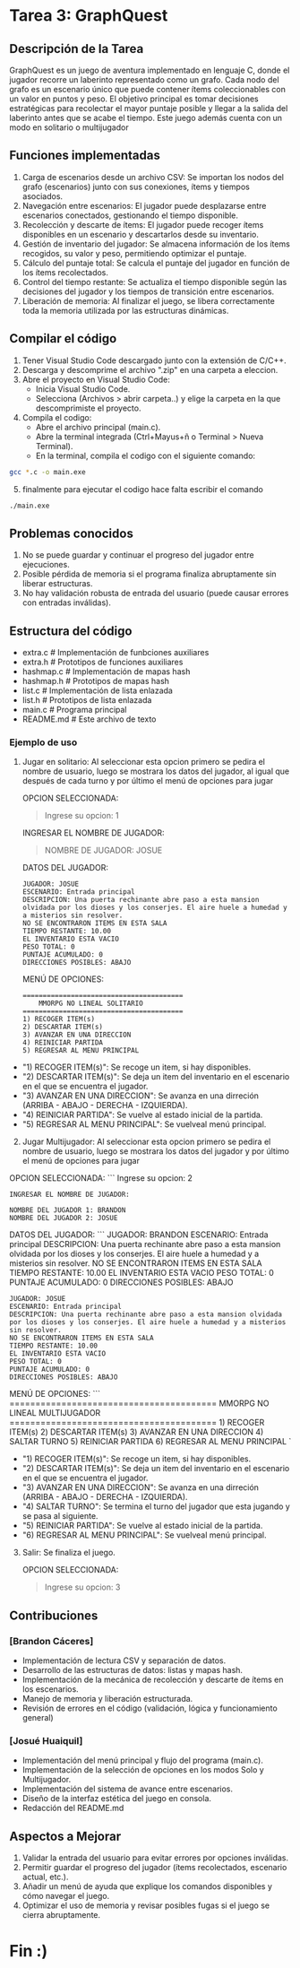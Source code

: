 # Tarea 3: GraphQuest

## Descripción de la Tarea
GraphQuest es un juego de aventura implementado en lenguaje C, donde el jugador recorre un laberinto representado como un grafo. Cada nodo del grafo es un escenario único que puede contener ítems coleccionables con un valor en puntos y peso. El objetivo principal es tomar decisiones estratégicas para recolectar el mayor puntaje posible y llegar a la salida del laberinto antes que se acabe el tiempo. Este juego además cuenta con un modo en solitario o multijugador

## Funciones implementadas
1. Carga de escenarios desde un archivo CSV: Se importan los nodos del grafo (escenarios) junto con sus conexiones, ítems y tiempos asociados.
2. Navegación entre escenarios: El jugador puede desplazarse entre escenarios conectados, gestionando el tiempo disponible.
3. Recolección y descarte de ítems: El jugador puede recoger ítems disponibles en un escenario y descartarlos desde su inventario.
4. Gestión de inventario del jugador: Se almacena información de los ítems recogidos, su valor y peso, permitiendo optimizar el puntaje.
5. Cálculo del puntaje total: Se calcula el puntaje del jugador en función de los ítems recolectados.
6. Control del tiempo restante: Se actualiza el tiempo disponible según las decisiones del jugador y los tiempos de transición entre escenarios.
7. Liberación de memoria: Al finalizar el juego, se libera correctamente toda la memoria utilizada por las estructuras dinámicas.

## Compilar el código 

1. Tener Visual Studio Code descargado junto con la extensión de C/C++.
2. Descarga y descomprime el archivo ".zip" en una carpeta a eleccion.
3. Abre el proyecto en Visual Studio Code: 
    - Inicia Visual Studio Code. 
    - Selecciona (Archivos > abrir carpeta..) y elige la carpeta en la que descomprimiste el proyecto.
4. Compila el codigo: 
    - Abre el archivo principal (main.c). 
    - Abre la terminal integrada (Ctrl+Mayus+ñ o Terminal > Nueva Terminal). 
    - En la terminal, compila el codigo con el siguiente comando:
```bash
gcc *.c -o main.exe
```

5. finalmente para ejecutar el codigo hace falta escribir el comando 
```bash
./main.exe
```

## Problemas conocidos 
1. No se puede guardar y continuar el progreso del jugador entre ejecuciones.
2. Posible pérdida de memoria si el programa finaliza abruptamente sin liberar estructuras.
3. No hay validación robusta de entrada del usuario (puede causar errores con entradas inválidas).

## Estructura del código
- extra.c      # Implementación de funbciones auxiliares
- extra.h      # Prototipos de funciones auxiliares
- hashmap.c    # Implementación de mapas hash
- hashmap.h    # Prototipos de mapas hash
- list.c       # Implementación de lista enlazada
- list.h       # Prototipos de lista enlazada
- main.c       # Programa principal
- README.md    # Este archivo de texto


### Ejemplo de uso 
1) Jugar en solitario: Al seleccionar esta opcion primero se pedira el nombre de usuario, luego se mostrara los datos del jugador, al igual que después de cada turno y por último el menú de opciones para jugar
    
    OPCION SELECCIONADA:
    > Ingrese su opcion: 1
    
    INGRESAR EL NOMBRE DE JUGADOR:
    > NOMBRE DE JUGADOR: JOSUE

    DATOS DEL JUGADOR:
    ```
    JUGADOR: JOSUE
    ESCENARIO: Entrada principal
    DESCRIPCION: Una puerta rechinante abre paso a esta mansion olvidada por los dioses y los conserjes. El aire huele a humedad y a misterios sin resolver.
    NO SE ENCONTRARON ITEMS EN ESTA SALA
    TIEMPO RESTANTE: 10.00
    EL INVENTARIO ESTA VACIO
    PESO TOTAL: 0
    PUNTAJE ACUMULADO: 0
    DIRECCIONES POSIBLES: ABAJO 
    ```

    MENÚ DE OPCIONES:
    ```
    ========================================
        MMORPG NO LINEAL SOLITARIO       
    ========================================
    1) RECOGER ITEM(s)
    2) DESCARTAR ITEM(s)
    3) AVANZAR EN UNA DIRECCION
    4) REINICIAR PARTIDA
    5) REGRESAR AL MENU PRINCIPAL
    ``` 

- "1) RECOGER ITEM(s)": Se recoge un item, si hay disponibles.
- "2) DESCARTAR ITEM(s)": Se deja un item del inventario en el escenario en el que se encuentra el jugador.
- "3) AVANZAR EN UNA DIRECCION": Se avanza en una dirreción (ARRIBA - ABAJO - DERECHA - IZQUIERDA).
- "4) REINICIAR PARTIDA": Se vuelve al estado inicial de la partida.
- "5) REGRESAR AL MENU PRINCIPAL": Se vuelveal menú principal.

2) Jugar Multijugador: Al seleccionar esta opcion primero se pedira el nombre de usuario, luego se mostrara los datos del jugador y por último el menú de opciones para jugar
    
OPCION SELECCIONADA:
    ```
    Ingrese su opcion: 2
    

    INGRESAR EL NOMBRE DE JUGADOR:
    
    NOMBRE DEL JUGADOR 1: BRANDON
    NOMBRE DEL JUGADOR 2: JOSUE
    

DATOS DEL JUGADOR:
    ```
    JUGADOR: BRANDON
    ESCENARIO: Entrada principal
    DESCRIPCION: Una puerta rechinante abre paso a esta mansion olvidada por los dioses y los conserjes. El aire huele a humedad y a misterios sin resolver.
    NO SE ENCONTRARON ITEMS EN ESTA SALA
    TIEMPO RESTANTE: 10.00
    EL INVENTARIO ESTA VACIO
    PESO TOTAL: 0
    PUNTAJE ACUMULADO: 0
    DIRECCIONES POSIBLES: ABAJO 
    
    
    JUGADOR: JOSUE
    ESCENARIO: Entrada principal
    DESCRIPCION: Una puerta rechinante abre paso a esta mansion olvidada por los dioses y los conserjes. El aire huele a humedad y a misterios sin resolver.
    NO SE ENCONTRARON ITEMS EN ESTA SALA
    TIEMPO RESTANTE: 10.00
    EL INVENTARIO ESTA VACIO
    PESO TOTAL: 0
    PUNTAJE ACUMULADO: 0
    DIRECCIONES POSIBLES: ABAJO 
    

MENÚ DE OPCIONES:
    ```
    ========================================
          MMORPG NO LINEAL MULTIJUGADOR       
    ========================================
    1) RECOGER ITEM(s)
    2) DESCARTAR ITEM(s)
    3) AVANZAR EN UNA DIRECCION
    4) SALTAR TURNO
    5) REINICIAR PARTIDA
    6) REGRESAR AL MENU PRINCIPAL
    `

- "1) RECOGER ITEM(s)": Se recoge un item, si hay disponibles.
- "2) DESCARTAR ITEM(s)": Se deja un item del inventario en el escenario en el que se encuentra el jugador.
- "3) AVANZAR EN UNA DIRECCION": Se avanza en una dirreción (ARRIBA - ABAJO - DERECHA - IZQUIERDA).
- "4) SALTAR TURNO": Se termina el turno del jugador que esta jugando y se pasa al siguiente.
- "5) REINICIAR PARTIDA": Se vuelve al estado inicial de la partida.
- "6) REGRESAR AL MENU PRINCIPAL": Se vuelveal menú principal.

3) Salir: Se finaliza el juego.

    OPCION SELECCIONADA:
    > Ingrese su opcion: 3

## Contribuciones

### [Brandon Cáceres]
- Implementación de lectura CSV y separación de datos.
- Desarrollo de las estructuras de datos: listas y mapas hash.
- Implementación de la mecánica de recolección y descarte de ítems en los escenarios.
- Manejo de memoria y liberación estructurada.
- Revisión de errores en el código (validación, lógica y funcionamiento general)

### [Josué Huaiquil]
- Implementación del menú principal y flujo del programa (main.c).
- Implementación de la selección de opciones en los modos Solo y Multijugador.
- Implementación del sistema de avance entre escenarios.
- Diseño de la interfaz estética del juego en consola.
- Redacción del README.md

## Aspectos a Mejorar
1. Validar la entrada del usuario para evitar errores por opciones inválidas.
2. Permitir guardar el progreso del jugador (ítems recolectados, escenario actual, etc.).
3. Añadir un menú de ayuda que explique los comandos disponibles y cómo navegar el juego.
4. Optimizar el uso de memoria y revisar posibles fugas si el juego se cierra abruptamente.

# Fin :)